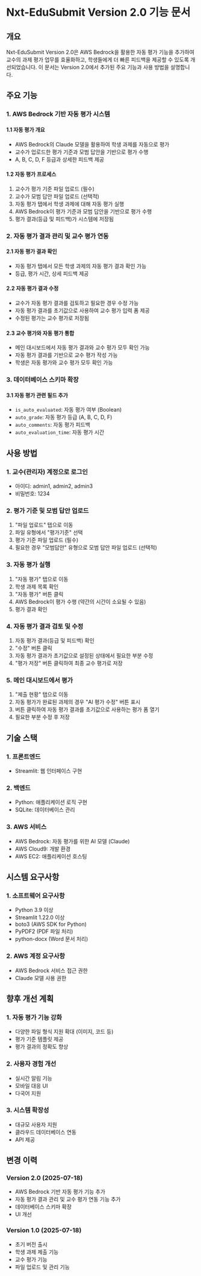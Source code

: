 # Nxt-EduSubmit Version 2.0 기능 문서

## 개요

Nxt-EduSubmit Version 2.0은 AWS Bedrock을 활용한 자동 평가 기능을 추가하여 교수의 과제 평가 업무를 효율화하고, 학생들에게 더 빠른 피드백을 제공할 수 있도록 개선되었습니다. 이 문서는 Version 2.0에서 추가된 주요 기능과 사용 방법을 설명합니다.

## 주요 기능

### 1. AWS Bedrock 기반 자동 평가 시스템

#### 1.1 자동 평가 개요
- AWS Bedrock의 Claude 모델을 활용하여 학생 과제를 자동으로 평가
- 교수가 업로드한 평가 기준과 모범 답안을 기반으로 평가 수행
- A, B, C, D, F 등급과 상세한 피드백 제공

#### 1.2 자동 평가 프로세스
1. 교수가 평가 기준 파일 업로드 (필수)
2. 교수가 모범 답안 파일 업로드 (선택적)
3. 자동 평가 탭에서 학생 과제에 대해 자동 평가 실행
4. AWS Bedrock이 평가 기준과 모범 답안을 기반으로 평가 수행
5. 평가 결과(등급 및 피드백)가 시스템에 저장됨

### 2. 자동 평가 결과 관리 및 교수 평가 연동

#### 2.1 자동 평가 결과 확인
- 자동 평가 탭에서 모든 학생 과제의 자동 평가 결과 확인 가능
- 등급, 평가 시간, 상세 피드백 제공

#### 2.2 자동 평가 결과 수정
- 교수가 자동 평가 결과를 검토하고 필요한 경우 수정 가능
- 자동 평가 결과를 초기값으로 사용하여 교수 평가 입력 폼 제공
- 수정된 평가는 교수 평가로 저장됨

#### 2.3 교수 평가와 자동 평가 통합
- 메인 대시보드에서 자동 평가 결과와 교수 평가 모두 확인 가능
- 자동 평가 결과를 기반으로 교수 평가 작성 가능
- 학생은 자동 평가와 교수 평가 모두 확인 가능

### 3. 데이터베이스 스키마 확장

#### 3.1 자동 평가 관련 필드 추가
- `is_auto_evaluated`: 자동 평가 여부 (Boolean)
- `auto_grade`: 자동 평가 등급 (A, B, C, D, F)
- `auto_comments`: 자동 평가 피드백
- `auto_evaluation_time`: 자동 평가 시간

## 사용 방법

### 1. 교수(관리자) 계정으로 로그인
- 아이디: admin1, admin2, admin3
- 비밀번호: 1234

### 2. 평가 기준 및 모범 답안 업로드
1. "파일 업로드" 탭으로 이동
2. 파일 유형에서 "평가기준" 선택
3. 평가 기준 파일 업로드 (필수)
4. 필요한 경우 "모범답안" 유형으로 모범 답안 파일 업로드 (선택적)

### 3. 자동 평가 실행
1. "자동 평가" 탭으로 이동
2. 학생 과제 목록 확인
3. "자동 평가" 버튼 클릭
4. AWS Bedrock이 평가 수행 (약간의 시간이 소요될 수 있음)
5. 평가 결과 확인

### 4. 자동 평가 결과 검토 및 수정
1. 자동 평가 결과(등급 및 피드백) 확인
2. "수정" 버튼 클릭
3. 자동 평가 결과가 초기값으로 설정된 상태에서 필요한 부분 수정
4. "평가 저장" 버튼 클릭하여 최종 교수 평가로 저장

### 5. 메인 대시보드에서 평가
1. "제출 현황" 탭으로 이동
2. 자동 평가가 완료된 과제의 경우 "AI 평가 수정" 버튼 표시
3. 버튼 클릭하여 자동 평가 결과를 초기값으로 사용하는 평가 폼 열기
4. 필요한 부분 수정 후 저장

## 기술 스택

### 1. 프론트엔드
- Streamlit: 웹 인터페이스 구현

### 2. 백엔드
- Python: 애플리케이션 로직 구현
- SQLite: 데이터베이스 관리

### 3. AWS 서비스
- AWS Bedrock: 자동 평가를 위한 AI 모델 (Claude)
- AWS Cloud9: 개발 환경
- AWS EC2: 애플리케이션 호스팅

## 시스템 요구사항

### 1. 소프트웨어 요구사항
- Python 3.9 이상
- Streamlit 1.22.0 이상
- boto3 (AWS SDK for Python)
- PyPDF2 (PDF 파일 처리)
- python-docx (Word 문서 처리)

### 2. AWS 계정 요구사항
- AWS Bedrock 서비스 접근 권한
- Claude 모델 사용 권한

## 향후 개선 계획

### 1. 자동 평가 기능 강화
- 다양한 파일 형식 지원 확대 (이미지, 코드 등)
- 평가 기준 템플릿 제공
- 평가 결과의 정확도 향상

### 2. 사용자 경험 개선
- 실시간 알림 기능
- 모바일 대응 UI
- 다국어 지원

### 3. 시스템 확장성
- 대규모 사용자 지원
- 클라우드 데이터베이스 연동
- API 제공

## 변경 이력

### Version 2.0 (2025-07-18)
- AWS Bedrock 기반 자동 평가 기능 추가
- 자동 평가 결과 관리 및 교수 평가 연동 기능 추가
- 데이터베이스 스키마 확장
- UI 개선

### Version 1.0 (2025-07-18)
- 초기 버전 출시
- 학생 과제 제출 기능
- 교수 평가 기능
- 파일 업로드 및 관리 기능
